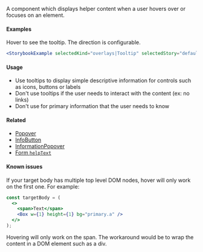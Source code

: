 A component which displays helper content when a user hovers over or focuses on an element.

#### Examples

Hover to see the tooltip. The direction is configurable.

```jsx noeditor
<StorybookExample selectedKind="overlays|Tooltip" selectedStory="default" />
```

#### Usage

- Use tooltips to display simple descriptive information for controls such as icons, buttons or labels
- Don't use tooltips if the user needs to interact with the content (ex: no links)
- Don't use for primary information that the user needs to know

#### Related

- [Popover](#!/Popover)
- [InfoButton](#!/InfoButton)
- [InformationPopover](#!/InformationPopover)
- [Form `helpText`](#!/Form)

#### Known issues

If your target body has multiple top level DOM nodes, hover will only work on the first one. For example:

```jsx static
const targetBody = (
  <>
    <span>Text</span>
    <Box w={1} height={1} bg="primary.a" />
  </>
);
```

Hovering will only work on the span. The workaround would be to wrap the content in a DOM element such as a div.
